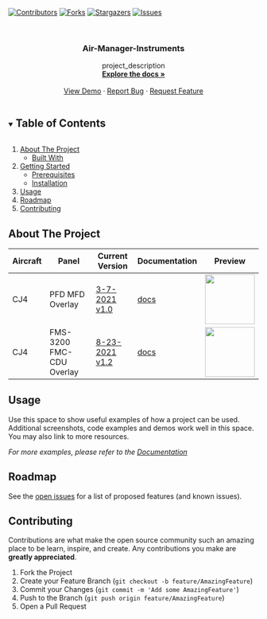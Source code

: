 <!--
*** Thanks for checking out the Best-README-Template. If you have a suggestion
*** that would make this better, please fork the repo and create a pull request
*** or simply open an issue with the tag "enhancement".
*** Thanks again! Now go create something AMAZING! :D
***
***
***
*** To avoid retyping too much info. Do a search and replace for the following:
*** Simstrumentation, Air-Manager, twitter_handle, email, Air-Manager-Instruments, project_description
-->



<!-- PROJECT SHIELDS -->
<!--
*** I'm using markdown "reference style" links for readability.
*** Reference links are enclosed in brackets [ ] instead of parentheses ( ).
*** See the bottom of this document for the declaration of the reference variables
*** for contributors-url, forks-url, etc. This is an optional, concise syntax you may use.
*** https://www.markdownguide.org/basic-syntax/#reference-style-links


  <a href="https://github.com/Simstrumentation/Air-Manager">
    <img src="images/logo.png" alt="Logo" width="80" height="80">
  </a>






-->
[![Contributors][contributors-shield]][contributors-url]
[![Forks][forks-shield]][forks-url]
[![Stargazers][stars-shield]][stars-url]
[![Issues][issues-shield]][issues-url]





<!-- PROJECT LOGO -->
<br />
<p align="center">


  <h3 align="center">Air-Manager-Instruments</h3>

  <p align="center">
    project_description
    <br />
    <a href="https://github.com/Simstrumentation/Air-Manager"><strong>Explore the docs »</strong></a>
    <br />
    <br />
    <a href="https://github.com/Simstrumentation/Air-Manager">View Demo</a>
    ·
    <a href="https://github.com/Simstrumentation/Air-Manager/issues">Report Bug</a>
    ·
    <a href="https://github.com/Simstrumentation/Air-Manager/issues">Request Feature</a>
  </p>
</p>



<!-- TABLE OF CONTENTS -->
<details open="open">
  <summary><h2 style="display: inline-block">Table of Contents</h2></summary>
  <ol>
    <li>
      <a href="#about-the-project">About The Project</a>
      <ul>
        <li><a href="#built-with">Built With</a></li>
      </ul>
    </li>
    <li>
      <a href="#getting-started">Getting Started</a>
      <ul>
        <li><a href="#prerequisites">Prerequisites</a></li>
        <li><a href="#installation">Installation</a></li>
      </ul>
    </li>
    <li><a href="#usage">Usage</a></li>
    <li><a href="#roadmap">Roadmap</a></li>
    <li><a href="#contributing">Contributing</a></li>

  </ol>
</details>



<!-- ABOUT THE PROJECT -->
## About The Project

Aircraft | Panel | Current Version | Documentation | Preview
--------|-------------|-----------------|--------------|--------------
CJ4 | PFD MFD Overlay | [3-7-2021 v1.0](https://github.com/Simstrumentation/Air-Manager/raw/main/CJ4/CJ4%20PFD-MFD%20Overlay/Cessna%20CJ4%20-%20PFD%20or%20MFD%20Overlay.siff) | [docs](https://github.com/Simstrumentation/Air-Manager/tree/main/CJ4/CJ4%20PFD-MFD%20Overlay) | <img src="https://github.com/Simstrumentation/Air-Manager/raw/main/CJ4/CJ4%20PFD-MFD%20Overlay/a418c7e2-ee2c-4606-82cd-8c74248007dc/preview.png" width="100" height="100"> 
CJ4 | FMS-3200 FMC-CDU Overlay | [8-23-2021 v1.2](https://github.com/Simstrumentation/Air-Manager/raw/main/CJ4/CJ4%20FMS-3200%20FMC-CDU%20Overlay/Cessna%20Citation%20CJ4%20-%20FMS-3200%20FMC-CDU%20Overlay.siff) | [docs](https://github.com/Simstrumentation/Air-Manager/tree/main/CJ4/CJ4%20FMS-3200%20FMC-CDU%20Overlay) | <img src="https://raw.githubusercontent.com/Simstrumentation/Air-Manager/b477785b7c4a67db3f169b8666b329ae116df9b8/CJ4/FMS-3200%20FMC-CDU%20Overlay/f7659605-1421-4d75-a347-55d9cb92db57/preview.png" width="100" height="100">









<!-- USAGE EXAMPLES -->
## Usage

Use this space to show useful examples of how a project can be used. Additional screenshots, code examples and demos work well in this space. You may also link to more resources.

_For more examples, please refer to the [Documentation](https://example.com)_



<!-- ROADMAP -->
## Roadmap

See the [open issues](https://github.com/Simstrumentation/Air-Manager/issues) for a list of proposed features (and known issues).



<!-- CONTRIBUTING -->
## Contributing

Contributions are what make the open source community such an amazing place to be learn, inspire, and create. Any contributions you make are **greatly appreciated**.

1. Fork the Project
2. Create your Feature Branch (`git checkout -b feature/AmazingFeature`)
3. Commit your Changes (`git commit -m 'Add some AmazingFeature'`)
4. Push to the Branch (`git push origin feature/AmazingFeature`)
5. Open a Pull Request









<!-- MARKDOWN LINKS & IMAGES -->
<!-- https://www.markdownguide.org/basic-syntax/#reference-style-links -->
[contributors-shield]: https://img.shields.io/github/contributors/Simstrumentation/Air-Manager.svg?style=for-the-badge
[contributors-url]: https://github.com/Simstrumentation/Air-Manager/graphs/contributors
[forks-shield]: https://img.shields.io/github/forks/Simstrumentation/Air-Manager.svg?style=for-the-badge
[forks-url]: https://github.com/Simstrumentation/Air-Manager/network/members
[stars-shield]: https://img.shields.io/github/stars/Simstrumentation/Air-Manager.svg?style=for-the-badge
[stars-url]: https://github.com/Simstrumentation/Air-Manager/stargazers
[issues-shield]: https://img.shields.io/github/issues/Simstrumentation/Air-Manager.svg?style=for-the-badge
[issues-url]: https://github.com/Simstrumentation/Air-Manager/issues
[license-shield]: https://img.shields.io/github/license/Simstrumentation/Air-Manager.svg?style=for-the-badge
[license-url]: https://github.com/Simstrumentation/Air-Manager/blob/master/LICENSE.txt

